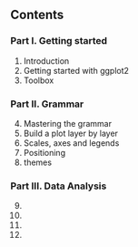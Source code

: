 ## Contents

### Part I. Getting started

1. Introduction
2. Getting started with ggplot2
3. Toolbox

### Part II. Grammar

4. Mastering the grammar
5. Build a plot layer by layer
6. Scales, axes and legends
7. Positioning
8. themes

### Part III. Data Analysis

9.
10.
11.
12.






